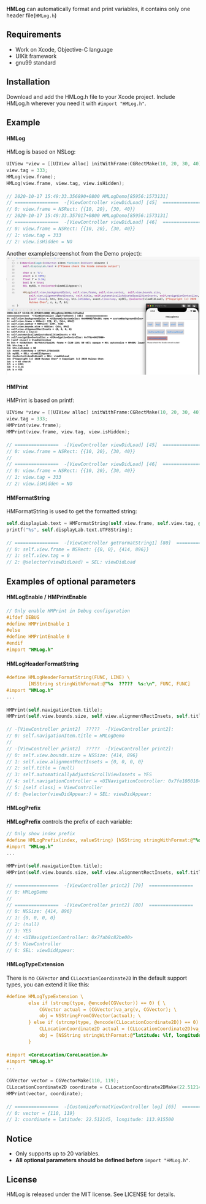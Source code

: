 **HMLog** can automatically format and print variables, it contains only one header file(`HMLog.h`)

## Requirements

- Work on Xcode, Objective-C language
- UIKit framework
- gnu99 standard

## Installation
Download and add the HMLog.h file to your Xcode project. Include HMLog.h wherever you need it with `#import "HMLog.h"`.

## Example

#### HMLog

HMLog is based on NSLog:

```objective-c
UIView *view = [[UIView alloc] initWithFrame:CGRectMake(10, 20, 30, 40)];
view.tag = 333;
HMLog(view.frame);
HMLog(view.frame, view.tag, view.isHidden);

// 2020-10-17 15:49:33.356890+0800 HMLogDemo[85956:1573131] 
// ================  -[ViewController viewDidLoad] [45]  ================
// 0: view.frame = NSRect: {{10, 20}, {30, 40}}
// 2020-10-17 15:49:33.357017+0800 HMLogDemo[85956:1573131] 
// ================  -[ViewController viewDidLoad] [46]  ================
// 0: view.frame = NSRect: {{10, 20}, {30, 40}}
// 1: view.tag = 333
// 2: view.isHidden = NO
```
Another example(screenshot from the Demo project):
![example](./img/example1.jpg)

#### HMPrint
HMPrint is based on printf:

```objective-c
UIView *view = [[UIView alloc] initWithFrame:CGRectMake(10, 20, 30, 40)];
view.tag = 333;
HMPrint(view.frame);
HMPrint(view.frame, view.tag, view.isHidden);

// ================  -[ViewController viewDidLoad] [45]  ================
// 0: view.frame = NSRect: {{10, 20}, {30, 40}}
// 
// ================  -[ViewController viewDidLoad] [46]  ================
// 0: view.frame = NSRect: {{10, 20}, {30, 40}}
// 1: view.tag = 333
// 2: view.isHidden = NO
```

#### HMFormatString
HMFormatString is used to get the formatted string:

```objective-c
self.displayLab.text = HMFormatString(self.view.frame, self.view.tag, @selector(viewDidLoad));
printf("%s", self.displayLab.text.UTF8String);

// ================  -[ViewController getFormatString1] [80]  ================
// 0: self.view.frame = NSRect: {{0, 0}, {414, 896}}
// 1: self.view.tag = 0
// 2: @selector(viewDidLoad) = SEL: viewDidLoad
```

## Examples of optional parameters

#### HMLogEnable / HMPrintEnable

```objective-c
// Only enable HMPrint in Debug configuration
#ifdef DEBUG
#define HMPrintEnable 1
#else
#define HMPrintEnable 0
#endif
#import "HMLog.h"
```

#### HMLogHeaderFormatString

```objective-c
#define HMLogHeaderFormatString(FUNC, LINE) \
        [NSString stringWithFormat:@"%s  ?????  %s:\n", FUNC, FUNC]
#import "HMLog.h"
...

HMPrint(self.navigationItem.title);
HMPrint(self.view.bounds.size, self.view.alignmentRectInsets, self.title, self.automaticallyAdjustsScrollViewInsets, self.navigationController, [self class], @selector(viewDidAppear:));

// -[ViewController print2]  ?????  -[ViewController print2]:
// 0: self.navigationItem.title = HMLogDemo
// 
// -[ViewController print2]  ?????  -[ViewController print2]:
// 0: self.view.bounds.size = NSSize: {414, 896}
// 1: self.view.alignmentRectInsets = {0, 0, 0, 0}
// 2: self.title = (null)
// 3: self.automaticallyAdjustsScrollViewInsets = YES
// 4: self.navigationController = <UINavigationController: 0x7fe108018400>
// 5: [self class] = ViewController
// 6: @selector(viewDidAppear:) = SEL: viewDidAppear:
```

#### HMLogPrefix

**HMLogPrefix** controls the prefix of each variable:

```objective-c
// Only show index prefix
#define HMLogPrefix(index, valueString) [NSString stringWithFormat:@"%d: ", index]
#import "HMLog.h"
...

HMPrint(self.navigationItem.title);
HMPrint(self.view.bounds.size, self.view.alignmentRectInsets, self.title, self.automaticallyAdjustsScrollViewInsets, self.navigationController, [self class], @selector(viewDidAppear:));

// ================  -[ViewController print2] [79]  ================
// 0: HMLogDemo
// 
// ================  -[ViewController print2] [80]  ================
// 0: NSSize: {414, 896}
// 1: {0, 0, 0, 0}
// 2: (null)
// 3: YES
// 4: <UINavigationController: 0x7fab8c82be00>
// 5: ViewController
// 6: SEL: viewDidAppear:
```

#### HMLogTypeExtension
There is no `CGVector` and `CLLocationCoordinate2D` in the default support types, you can extend it like this:

```objective-c
#define HMLogTypeExtension \
        else if (strcmp(type, @encode(CGVector)) == 0) { \
            CGVector actual = (CGVector)va_arg(v, CGVector); \
            obj = NSStringFromCGVector(actual); \
        } else if (strcmp(type, @encode(CLLocationCoordinate2D)) == 0) { \
            CLLocationCoordinate2D actual = (CLLocationCoordinate2D)va_arg(v, CLLocationCoordinate2D); \
            obj = [NSString stringWithFormat:@"latitude: %lf, longitude: %lf", actual.latitude, actual.longitude]; \
        }

#import <CoreLocation/CoreLocation.h>
#import "HMLog.h"
...

CGVector vector = CGVectorMake(110, 119);
CLLocationCoordinate2D coordinate = CLLocationCoordinate2DMake(22.512145, 113.9155);
HMPrint(vector, coordinate);

// ================  -[CustomizeFormatViewController log] [65]  ================
// 0: vector = {110, 119}
// 1: coordinate = latitude: 22.512145, longitude: 113.915500
```

## Notice

- Only supports up to 20 variables.
- **All optional parameters should be defined before** `import "HMLog.h"`.

## License

HMLog is released under the MIT license. See LICENSE for details.